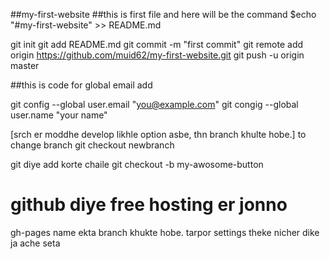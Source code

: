  ##my-first-website
##this is first file and here will be the command
  $echo "#my-first-website" >> README.md

  git init
  git add README.md
  git commit -m "first commit"
  git remote add origin https://github.com/muid62/my-first-website.git
  git push -u origin master 


##this is code for global email add

  git config --global user.email "you@example.com"
  git congig --global user.name "your name"

[srch er moddhe develop likhle option asbe, thn branch khulte hobe.]
to change branch
  git checkout newbranch

git diye add korte chaile 
  git checkout -b my-awosome-button
<h1> github diye free hosting er jonno</h1>
 gh-pages name ekta branch khukte hobe.
 tarpor settings theke nicher dike ja ache seta 
